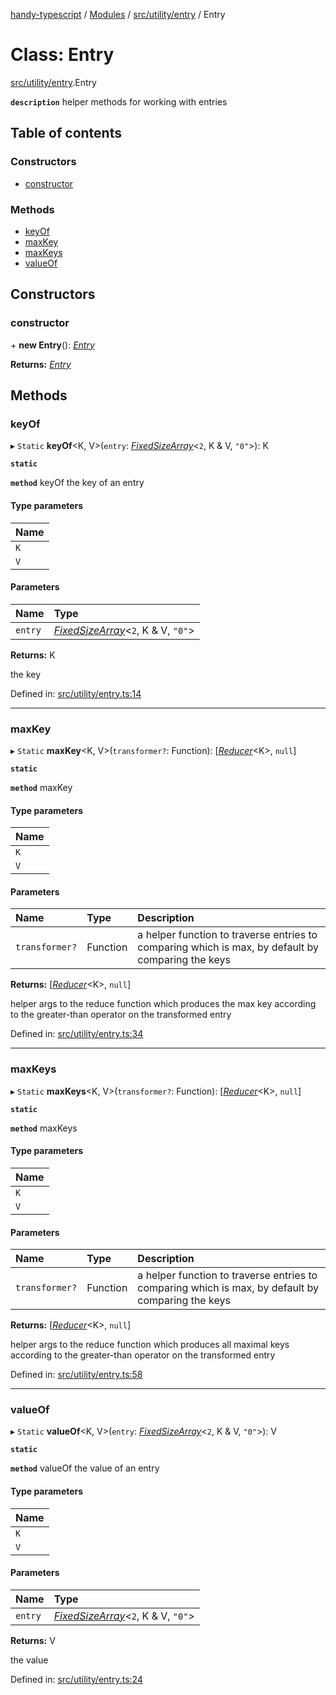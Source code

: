 [handy-typescript](../README.md) / [Modules](../modules.md) / [src/utility/entry](../modules/src_utility_entry.md) / Entry

# Class: Entry

[src/utility/entry](../modules/src_utility_entry.md).Entry

**`description`** helper methods for working with entries

## Table of contents

### Constructors

- [constructor](src_utility_entry.entry.md#constructor)

### Methods

- [keyOf](src_utility_entry.entry.md#keyof)
- [maxKey](src_utility_entry.entry.md#maxkey)
- [maxKeys](src_utility_entry.entry.md#maxkeys)
- [valueOf](src_utility_entry.entry.md#valueof)

## Constructors

### constructor

\+ **new Entry**(): [*Entry*](src_utility_entry.entry.md)

**Returns:** [*Entry*](src_utility_entry.entry.md)

## Methods

### keyOf

▸ `Static` **keyOf**<K, V\>(`entry`: [*FixedSizeArray*](../modules/src_utility_fixed_array_size.md#fixedsizearray)<``2``, K & V, ``"0"``\>): K

**`static`**

**`method`** keyOf the key of an entry

#### Type parameters

| Name |
| :------ |
| `K` |
| `V` |

#### Parameters

| Name | Type |
| :------ | :------ |
| `entry` | [*FixedSizeArray*](../modules/src_utility_fixed_array_size.md#fixedsizearray)<``2``, K & V, ``"0"``\> |

**Returns:** K

the key

Defined in: [src/utility/entry.ts:14](https://github.com/robbiemu/handy-typescript/blob/87af4f8/src/utility/entry.ts#L14)

___

### maxKey

▸ `Static` **maxKey**<K, V\>(`transformer?`: Function): [[*Reducer*](../modules/types_arrow_function.md#reducer)<K\>, ``null``]

**`static`**

**`method`** maxKey

#### Type parameters

| Name |
| :------ |
| `K` |
| `V` |

#### Parameters

| Name | Type | Description |
| :------ | :------ | :------ |
| `transformer?` | Function | a helper function to traverse entries to comparing which is max, by default by comparing the keys |

**Returns:** [[*Reducer*](../modules/types_arrow_function.md#reducer)<K\>, ``null``]

helper args to the reduce function which produces the max key according to the greater-than operator on the transformed entry

Defined in: [src/utility/entry.ts:34](https://github.com/robbiemu/handy-typescript/blob/87af4f8/src/utility/entry.ts#L34)

___

### maxKeys

▸ `Static` **maxKeys**<K, V\>(`transformer?`: Function): [[*Reducer*](../modules/types_arrow_function.md#reducer)<K\>, ``null``]

**`static`**

**`method`** maxKeys

#### Type parameters

| Name |
| :------ |
| `K` |
| `V` |

#### Parameters

| Name | Type | Description |
| :------ | :------ | :------ |
| `transformer?` | Function | a helper function to traverse entries to comparing which is max, by default by comparing the keys |

**Returns:** [[*Reducer*](../modules/types_arrow_function.md#reducer)<K\>, ``null``]

helper args to the reduce function which produces all maximal keys according to the greater-than operator on the transformed entry

Defined in: [src/utility/entry.ts:58](https://github.com/robbiemu/handy-typescript/blob/87af4f8/src/utility/entry.ts#L58)

___

### valueOf

▸ `Static` **valueOf**<K, V\>(`entry`: [*FixedSizeArray*](../modules/src_utility_fixed_array_size.md#fixedsizearray)<``2``, K & V, ``"0"``\>): V

**`static`**

**`method`** valueOf the value of an entry

#### Type parameters

| Name |
| :------ |
| `K` |
| `V` |

#### Parameters

| Name | Type |
| :------ | :------ |
| `entry` | [*FixedSizeArray*](../modules/src_utility_fixed_array_size.md#fixedsizearray)<``2``, K & V, ``"0"``\> |

**Returns:** V

the value

Defined in: [src/utility/entry.ts:24](https://github.com/robbiemu/handy-typescript/blob/87af4f8/src/utility/entry.ts#L24)
